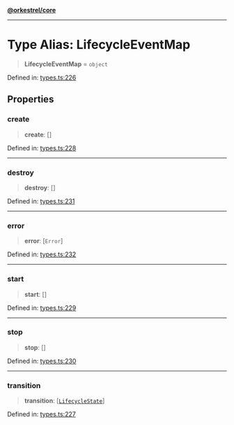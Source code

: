 [**@orkestrel/core**](../index.md)

***

# Type Alias: LifecycleEventMap

> **LifecycleEventMap** = `object`

Defined in: [types.ts:226](https://github.com/orkestrel/core/blob/ccb170966790f428093f11a71a5646a6e842dbf9/src/types.ts#L226)

## Properties

### create

> **create**: \[\]

Defined in: [types.ts:228](https://github.com/orkestrel/core/blob/ccb170966790f428093f11a71a5646a6e842dbf9/src/types.ts#L228)

***

### destroy

> **destroy**: \[\]

Defined in: [types.ts:231](https://github.com/orkestrel/core/blob/ccb170966790f428093f11a71a5646a6e842dbf9/src/types.ts#L231)

***

### error

> **error**: \[`Error`\]

Defined in: [types.ts:232](https://github.com/orkestrel/core/blob/ccb170966790f428093f11a71a5646a6e842dbf9/src/types.ts#L232)

***

### start

> **start**: \[\]

Defined in: [types.ts:229](https://github.com/orkestrel/core/blob/ccb170966790f428093f11a71a5646a6e842dbf9/src/types.ts#L229)

***

### stop

> **stop**: \[\]

Defined in: [types.ts:230](https://github.com/orkestrel/core/blob/ccb170966790f428093f11a71a5646a6e842dbf9/src/types.ts#L230)

***

### transition

> **transition**: \[[`LifecycleState`](LifecycleState.md)\]

Defined in: [types.ts:227](https://github.com/orkestrel/core/blob/ccb170966790f428093f11a71a5646a6e842dbf9/src/types.ts#L227)
